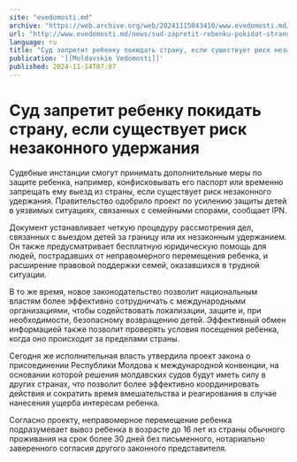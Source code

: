 ```yaml
---
site: "evedomosti.md"
archive: "https://web.archive.org/web/20241115043410/www.evedomosti.md/news/sud-zapretit-rebenku-pokidat-stranu-esli-sushestvuet-risk-ne"
url: "http://www.evedomosti.md/news/sud-zapretit-rebenku-pokidat-stranu-esli-sushestvuet-risk-ne"
language: ru
title: "Суд запретит ребенку покидать страну, если существует риск незаконного удержания"
publication: '[[Moldavskie Vedomosti]]'
published: 2024-11-14T07:07
---
```


# Суд запретит ребенку покидать страну, если существует риск незаконного удержания

Судебные инстанции смогут принимать дополнительные меры по защите ребенка, например, конфисковывать его паспорт или временно запрещать ему выезд из страны, если существует риск незаконного удержания. Правительство одобрило проект по усилению защиты детей в уязвимых ситуациях, связанных с семейными спорами, сообщает IPN.

Документ устанавливает четкую процедуру рассмотрения дел, связанных с выездом детей за границу или их незаконным удержанием. Он также предусматривает бесплатную юридическую помощь для людей, пострадавших от неправомерного перемещения ребенка, и расширение правовой поддержки семей, оказавшихся в трудной ситуации.

В то же время, новое законодательство позволит национальным властям более эффективно сотрудничать с международными организациями, чтобы содействовать локализации, защите и, при необходимости, безопасному возвращению детей. Эффективный обмен информацией также позволит проверять условия посещения ребенка, когда оно происходит за пределами страны.

Сегодня же исполнительная власть утвердила проект закона о присоединении Республики Молдова к международной конвенции, на основании которой решения молдавских судов будут иметь силу в других странах, что позволит более эффективно координировать действия и сократить время вмешательства и реагирования в случае нанесения ущерба интересам ребенка.

Согласно проекту, неправомерное перемещение ребенка подразумевает вывоз ребенка в возрасте до 16 лет из страны обычного проживания на срок более 30 дней без письменного, нотариально заверенного согласия другого законного представителя.